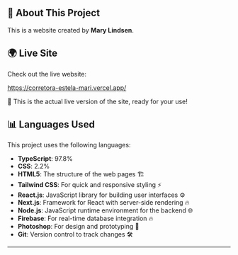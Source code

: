 

## 🚀 **About This Project**

This is a website created by **Mary Lindsen**.

## 🌍 **Live Site**

Check out the live website:

https://corretora-estela-mari.vercel.app/

🚀 This is the actual live version of the site, ready for your use!


## 📊 **Languages Used**

This project uses the following languages:

- **TypeScript**: 97.8%
- **CSS**: 2.2%
- **HTML5**: The structure of the web pages 🏗️
- **Tailwind CSS**: For quick and responsive styling ⚡
- **React.js**: JavaScript library for building user interfaces ⚙️
- **Next.js**: Framework for React with server-side rendering 🔥
- **Node.js**: JavaScript runtime environment for the backend 🌐
- **Firebase**: For real-time database integration 🔥
- **Photoshop**: For design and prototyping 🎨
- **Git**: Version control to track changes 🛠️

---

